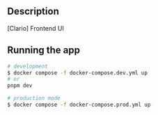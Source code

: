 ## Description

[Clario] Frontend UI

## Running the app

```bash
# development
$ docker compose -f docker-compose.dev.yml up
# or
pnpm dev

# production mode
$ docker compose -f docker-compose.prod.yml up
```
